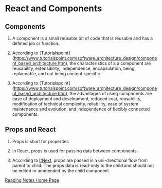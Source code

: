 # React and Components

## Components

1. A component is a small reusable bit of code that is reusable and has a defined job or function.

2. According to {Tutorialspoint](https://www.tutorialspoint.com/software_architecture_design/component_based_architecture.htm), the characteristics of a a component are reusability, extensibility, independence, encapsulation, being replaceable, and not being content-specific.

3. According to {Tutorialspoint](https://www.tutorialspoint.com/software_architecture_design/component_based_architecture.htm), the advantages of using components are ease of deployment and development, reduced cost, reusability, modification of technical complexity, reliability, ease of system maintenance and evolution, and independence of flexibly connected components.

## Props and React

1. Props is short for properties

2. In React, props is used for passing data between components. 

3. According to [ItNext](https://itnext.io/what-is-props-and-how-to-use-it-in-react-da307f500da0), props are passed in a uni-directional flow from parent to child. The props data is read-only to the child and should not be edited or ammended by the child component.



[Reading Notes Home Page](README.md)